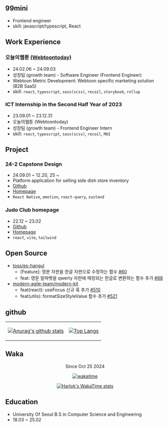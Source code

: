 ## 99mini

- Frontend engineer
- skill: javascript/typescript, React

## Work Experience

### 오늘의웹툰 [(Webtoontoday)](https://webtoon.today/)

- 24.02.06 ~ 24.09.03
- 성장팀 (growth team) - Software Engineer (Frontend Engineer)
- Webtoon Metric Development: Webtoon specific marketing solution (B2B SaaS)
- skill: `react`, `typescript`, `sass(scss)`, `recoil`, `storybook`, `rollup`

### ICT Internship in the Second Half Year of 2023

- 23.09.01 ~ 23.12.31
- 오늘의웹툰 (Webtoontoday)
- 성장팀 (growth team) - Frontend Engineer Intern
- skill: `react`, `typescript`, `sass(scss)`, `recoil`, `MUI`


## Project

### 24-2 Capstone Design

- 24.09.01 ~ 12.20, 25 ~
- Platform application for selling side dish store inventory
- [Github](https://github.com/ummgoban)
- [Homepage](https://ummgoban.com)
- `React Native`, `emotion`, `react-query`, `zustand`

### Judo Club homepage 

- 22.12 ~ 23.02
- [Github](https://github.com/uos-judo-jiho)
- [Homepage](https://uosjudo.com/)
- `react`, `vite`, `tailwind`

## Open Source

- [toss/es-hangul](https://github.com/toss/es-hangul)
  - [Feature]: 영문 자판을 한글 자판으로 수정하는 함수 [#60](https://github.com/toss/es-hangul/issues/60)
  - feat: 영문 알파벳을 qwerty 자판에 매칭되는 한글로 변환하는 함수 추가 [#68](https://github.com/toss/es-hangul/pull/68)
- [modern-agile-team/modern-kit](https://github.com/modern-agile-team/modern-kit)
  - feat(react): useFocus 신규 훅 추가 [#510](https://github.com/modern-agile-team/modern-kit/pull/510)
  - feat(utils): formatSizeStyleValue 함수 추가 [#521](https://github.com/modern-agile-team/modern-kit/pull/521)

## github

<div align=center>

<table>
  <tbody>
        <tr>
    <tr>
<td>

[![Anurag's github stats](https://github-readme-stats.vercel.app/api?username=99mini)](https://github.com/anuraghazra/github-readme-stats)


</td>
<td>

[![Top Langs](https://github-readme-stats.vercel.app/api/top-langs/?username=99mini&layout=compact)](https://github.com/anuraghazra/github-readme-stats)

</td>
    </tr>
  </tbody>
</table>

</div>

## Waka

<div align=center>

Since Oct 25 2024
  
[![wakatime](https://wakatime.com/badge/user/32601717-9798-42b7-a297-7ec7581ff7c8.svg)](https://wakatime.com/@32601717-9798-42b7-a297-7ec7581ff7c8)

</div>

<div align=center>
  
[![Harlok's WakaTime stats](https://github-readme-stats.vercel.app/api/wakatime?username=99mini&layout=compact&langs_count=16&custom_title=WakaTime%20Stats%20(16%20langs))](https://github.com/anuraghazra/github-readme-stats)

</div>

## Education

- University Of Seoul B.S in Computer Science and Engineering
- 18.03 ~ 25.02

